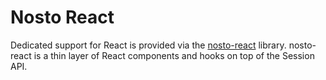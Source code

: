# Nosto React

Dedicated support for React is provided via the [nosto-react](https://github.com/Nosto/nosto-react) library. nosto-react is a thin layer of React components and hooks on top of the Session API.
